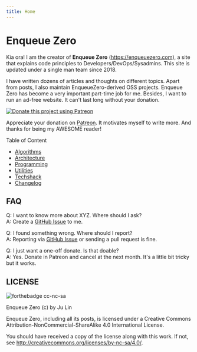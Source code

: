 ```yaml
---
title: Home
---
```


# Enqueue Zero

Kia ora! I am the creator of **Enqueue Zero** (<https://enqueuezero.com>), a site that
explains code principles to Developers/DevOps/Sysadmins. This site is updated under
a single man team since 2018.

I have written dozens of articles and thoughts on different topics. Apart from
posts, I also maintain EnqueueZero-derived OSS projects. Enqueue Zero has become a
very important part-time job for me.  Besides, I want to run an ad-free website.
It can't last long without your donation.

[<img alt="Donate this project using Patreon" src="https://c5.patreon.com/external/logo/become_a_patron_button@2x.png" style="max-height: 2.5rem;">](https://www.patreon.com/join/enqueuezero)

Appreciate your donation on [Patreon]. It motivates myself to write more.
And thanks for being my AWESOME reader!

Table of Content

* [Algorithms](/category/algorithm.md)
* [Architecture](/category/architecture.md)
* [Programming](/category/programming.md)
* [Utilities](/category/utility.md)
* [Techshack](/category/techshack.md)
* [Changelog](/changelog.md)

## FAQ

Q: I want to know more about XYZ. Where should I ask?\
A: Create a [GitHub Issue](https://github.com/soasme/EnqueueZero/issues/new) to me.

Q: I found something wrong. Where should I report?\
A: Reporting via [GitHub Issue](https://github.com/soasme/EnqueueZero/issues) or sending a pull request is fine.

Q: I just want a one-off donate. Is that doable?\
A: Yes. Donate in Patreon and cancel at the next month. It's a little bit tricky but it works.


## LICENSE

![forthebadge cc-nc-sa](http://ForTheBadge.com/images/badges/cc-nc-sa.svg)

Enqueue Zero (c) by Ju Lin

Enqueue Zero, including all its posts, is licensed under a
Creative Commons Attribution-NonCommercial-ShareAlike 4.0 International License.

You should have received a copy of the license along with this
work. If not, see <http://creativecommons.org/licenses/by-nc-sa/4.0/>.

[Patreon]: https://www.patreon.com/enqueuezero
[Enqueue Zero]: https://enqueuezero.com/
[soasme/EnqueueZero]: https://github.com/soasme/EnqueueZero
[CC BY-NC-SA 4.0]: https://creativecommons.org/licenses/by-nc-sa/4.0/
